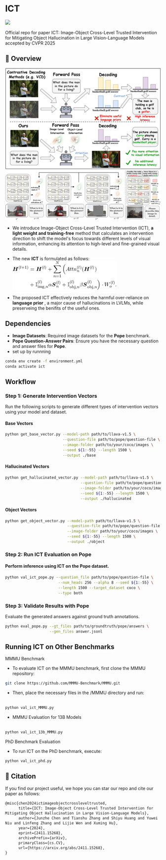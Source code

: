 # ICT 
<a href="https://arxiv.org/abs/2411.15268" alt="arXiv">
    <img src="https://img.shields.io/badge/arXiv-2411.15268-b31b1b.svg?style=flat" /></a>
    
Official repo for paper ICT: Image-Object Cross-Level Trusted Intervention for Mitigating Object Hallucination in Large Vision-Language Models accepted by CVPR 2025

## 🎯 Overview
![ICT_overview](figs/overview.jpg)
![ICT_pipeline](figs/pipeline.jpg)
- We introduce Image-Object Cross-Level Trusted Intervention (ICT), **a light weight and training-free** method that calculates an intervention direction to shift the model's focus towards different levels of visual information, enhancing its attention to high-level and fine-grained visual details.
- The new **ICT** is formulated as follows:
![formula](figs/formula.png)


- The proposed ICT effectively reduces the harmful over-reliance on **language prior** , a major cause of hallucinations in LVLMs, while preserveing the benifits of the useful ones.
## **Dependencies**  
- **Image Datasets**: Required image datasets for the **Pope** benchmark.  
- **Pope Question-Answer Pairs**: Ensure you have the necessary question and answer files for **Pope**.  
- set up by runnning 
```bash
conda env create -f environment.yml
conda activate ict
```

## **Workflow**  

### **Step 1: Generate Intervention Vectors**  
Run the following scripts to generate different types of intervention vectors using your model and dataset.  

#### **Base Vectors**  
```bash
python get_base_vector.py --model-path path/to/llava-v1.5 \
                          --question-file path/to/pope/question-file \
                          --image-folder path/to/your/coco/images \
                          --seed ${1:-55} --length 1500 \
                          --output ./base
```
#### **Hallucinated Vectors**
```bash                            
python get_hallucinated_vector.py --model-path path/to/llava-v1.5 \
                                  --question-file path/to/pope/question-file \
                                  --image-folder path/to/your/coco/images \
                                  --seed ${1:-55} --length 1500 \
                                  --output ./hallucinated
```

#### **Object Vectors**     
```bash                         
python get_object_vector.py --model-path path/to/llava-v1.5 \
                            --question-file path/to/pope/question-file \
                            --image-folder path/to/your/coco/images \
                            --seed ${1:-55} --length 1500 \
                            --output ./object
```
### **Step 2: Run ICT Evaluation on Pope**
#### **Perform inference using ICT on the Pope dataset.**

```bash
python val_ict_pope.py --question_file path/to/pope/question-file \
                        --num_heads 256 --alpha 8 --seed ${1:-55} \
                        --length 1500 --target_dataset coco \
                        --type both
```
### **Step 3: Validate Results with Pope**
Evaluate the generated answers against ground truth annotations.

```bash
python eval_pope.py --gt_files path/to/groundtruth/pope/answers \
                    --gen_files answer.jsonl
```
## **Running ICT on Other Benchmarks**
MMMU Benchmark
- To evaluate ICT on the MMMU benchmark, first clone the MMMU repository:

```bash
git clone https://github.com/MMMU-Benchmark/MMMU.git
```
- Then, place the necessary files in the /MMMU directory and run:

```bash

python val_ict_MMMU.py
```
- MMMU Evaluation for 13B Models
```bash

python val_ict_13b_MMMU.py
```
PhD Benchmark Evaluation
- To run ICT on the PhD benchmark, execute:

```bash
python val_ict_phd.py
```
## 📑 Citation
If you find our project useful, we hope you can star our repo and cite our paper as follows:
```
@misc{chen2024ictimageobjectcrossleveltrusted,
      title={ICT: Image-Object Cross-Level Trusted Intervention for Mitigating Object Hallucination in Large Vision-Language Models}, 
      author={Junzhe Chen and Tianshu Zhang and Shiyu Huang and Yuwei Niu and Linfeng Zhang and Lijie Wen and Xuming Hu},
      year={2024},
      eprint={2411.15268},
      archivePrefix={arXiv},
      primaryClass={cs.CV},
      url={https://arxiv.org/abs/2411.15268}, 
}